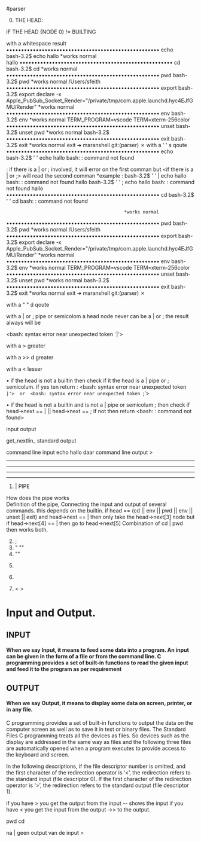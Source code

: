 #parser


0. THE HEAD:

IF THE HEAD {NODE 0} != BUILTING


with a      		whitespace					result
•••••••••••••••••••••••••••••••••••••••••••••••••••• echo	
bash-3.2$         echo hallo																		*works normal			
hallo
•••••••••••••••••••••••••••••••••••••••••••••••••••• cd
bash-3.2$         cd																				*works normal
•••••••••••••••••••••••••••••••••••••••••••••••••••• pwd
bash-3.2$                pwd																		*works normal
/Users/sfeith
•••••••••••••••••••••••••••••••••••••••••••••••••••• export
bash-3.2$                export
declare -x Apple_PubSub_Socket_Render="/private/tmp/com.apple.launchd.hyc4EJfGMU/Render"			*works normal
•••••••••••••••••••••••••••••••••••••••••••••••••••• env
bash-3.2$ env																						*works normal
TERM_PROGRAM=vscode
TERM=xterm-256color
•••••••••••••••••••••••••••••••••••••••••••••••••••• unset
bash-3.2$ unset pwd																					*works normal
bash-3.2$ 
•••••••••••••••••••••••••••••••••••••••••••••••••••• exit
bash-3.2$          exit																				*works normal
exit
➜  maranshell git:(parser) ✗ 
with a ' '  		s qoute
•••••••••••••••••••••••••••••••••••••••••••••••••••• echo	
bash-3.2$ ' ' echo hallo																			<command not found>
bash:  : command not found

<note> 		: if there is a | or ;  involved, it will error on the first comman but 				<if there is a | or ;>
will read the second comman
*example 	: 
bash-3.2$ ' ' | echo hallo
bash:  : command not found
hallo
bash-3.2$ ' ' ; echo hallo
bash:  : command not found
hallo
•••••••••••••••••••••••••••••••••••••••••••••••••••• cd
bash-3.2$ ' ' cd																					<command not found>
bash:  : command not found



												*works normal
•••••••••••••••••••••••••••••••••••••••••••••••••••• pwd
bash-3.2$                pwd																		*works normal
/Users/sfeith
•••••••••••••••••••••••••••••••••••••••••••••••••••• export
bash-3.2$                export
declare -x Apple_PubSub_Socket_Render="/private/tmp/com.apple.launchd.hyc4EJfGMU/Render"			*works normal
•••••••••••••••••••••••••••••••••••••••••••••••••••• env
bash-3.2$ env																						*works normal
TERM_PROGRAM=vscode
TERM=xterm-256color
•••••••••••••••••••••••••••••••••••••••••••••••••••• unset
bash-3.2$ unset pwd																					*works normal
bash-3.2$ 
•••••••••••••••••••••••••••••••••••••••••••••••••••• exit
bash-3.2$          exit																				*works normal
exit
➜  maranshell git:(parser) ✗ 







with a " "  		d qoute



with a | or ; 		pipe or semicolom
<note> a head node never can be a | or ;
the result always will be 

<bash: syntax error near unexpected token `|'>

with a >  			greater


with a >> d 		greater


with a <    		lesser




<conclusion>

• if the head is not a builtin then check if it the head is a | pipe or ; semicolum. 
if yes 
ten return : <bash: syntax error near unexpected token `|'>  or  <bash: syntax error near unexpected token `;'>

• if the head is not a builtin and is not a | pipe or  semicolum ;
then check if head->next == | ||  head->next == ;
if not then return <bash:   : command not found>




input
output 

get_nextlin_ standard output 

command line input echo hallo daar 
command line output > 



-----------------------------
-----------------------------
-----------------------------
-----------------------------







1. | PIPE 

How does the pipe works  
Definition of the pipe, Connecting the input and output of several commands. this depends on the builtin. 
if head ==  (cd || env || pwd || env || unset || exit) and head->next == | 
then only take the head->next[3] node but if head->next[4] == | then  go to head->next[5]
Combination of  cd | pwd then works both. 




2. ;
3. " ""
4. ""
5. >>
6. >
7. < >


<h1>Input and Output.</h1>



<h2> <b>INPUT</b> </h2>
<h4>When we say Input, it means to feed some data into a program. An input can be given in the form of a 
file or from the command line. C programming provides a set of built-in functions to read the given input and feed it to the program as per requirement</h4>

<h2> OUTPUT </h2>
<h4>When we say Output, it means to display some data on screen, printer, or in any file. </h4>


<p>C programming provides a set of built-in functions to output the data on the computer 
screen as well as to save it in text or binary files.
The Standard Files C programming treats all the devices as files. 
So devices such as the display are addressed in the same way as files 
and the following three files are automatically opened when a program executes to provide access to the keyboard and screen.</h2>


In the following descriptions, if the file descriptor number is omitted, and the first character of the redirection operator is ‘<’, 
the redirection refers to the standard input (file descriptor 0). If the first character of the redirection operator is ‘>’, 
the redirection refers to the standard output (file descriptor 1).

if you have > you get the output from the input -- shows the input
if you have < you get the input from the output ->> to the output. 



pwd cd 

na | geen output 
van de input >